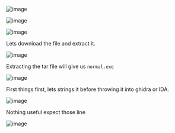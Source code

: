![image](https://github.com/user-attachments/assets/3afcd3e4-67f8-42c3-8812-813c3b37931d)

![image](https://github.com/user-attachments/assets/5f678676-b6e3-4764-bacf-d84fe19fb5d2)

![image](https://github.com/user-attachments/assets/4dacd067-d0b4-436b-a48b-e8d7a814acc9)

Lets download the file and extract it.

![image](https://github.com/user-attachments/assets/f35f21b3-9f55-4ad1-8285-57e8d7a5bfa8)

Extracting the tar file will give us `normal.exe`

![image](https://github.com/user-attachments/assets/56e7f9b3-2c4c-4f84-8438-22810b024306)

First things first, lets strings it before throwing it into ghidra or IDA.

![image](https://github.com/user-attachments/assets/7e6e94cf-6aef-43a9-93bd-dd6edcecdf63)

Nothing useful expect those line 

![image](https://github.com/user-attachments/assets/027cc545-edb8-40be-98de-47a6819388bf)
